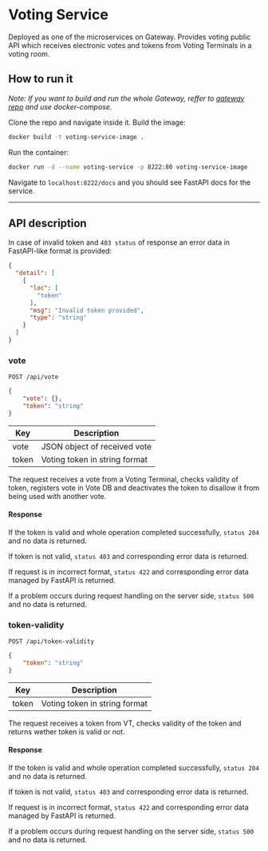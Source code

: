 # Voting Service

Deployed as one of the microservices on Gateway. Provides voting public API which receives electronic votes and tokens from Voting Terminals in a voting room.


## How to run it

_Note: If you want to build and run the whole Gateway, reffer to [gateway repo](https://github.com/tp17-2021/gateway) and use docker-compose._

Clone the repo and navigate inside it. Build the image:

```bash
docker build -t voting-service-image .
```

Run the container:

```bash
docker run -d --name voting-service -p 8222:80 voting-service-image
```

Navigate to ```localhost:8222/docs``` and you should see FastAPI docs for the service.

---

## API description

In case of invalid token and `403 status` of response an error data in FastAPI-like format is provided:

```json
{
  "detail": [
    {
      "loc": [
        "token"
      ],
      "msg": "Invalid token provided",
      "type": "string"
    }
  ]
}
```

### vote

```http
POST /api/vote
```
```json
{
    "vote": {},
    "token": "string"
}
```
| Key | Description |
| --- | --- |
| vote | JSON object of received vote |
| token | Voting token in string format |

The request receives a vote from a Voting Terminal, checks validity of token, registers vote in Vote DB and deactivates the token to disallow it from being used with another vote.

#### Response

If the token is valid and whole operation completed successfully, `status 204` and no data is returned.

If token is not valid, `status 403` and corresponding error data is returned.

If request is in incorrect format, `status 422` and corresponding error data managed by FastAPI is returned.

If a problem occurs during request handling on the server side, `status 500` and no data is returned.


### token-validity

```http
POST /api/token-validity
```
```json
{
    "token": "string"
}
```
| Key | Description |
| --- | --- |
| token | Voting token in string format |

The request receives a token from VT, checks validity of the token and returns wether token is valid or not.

#### Response

If the token is valid and whole operation completed successfully, `status 204` and no data is returned.

If token is not valid, `status 403` and corresponding error data is returned.

If request is in incorrect format, `status 422` and corresponding error data managed by FastAPI is returned.

If a problem occurs during request handling on the server side, `status 500` and no data is returned.

